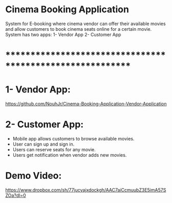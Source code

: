 # Cinema Booking Application

System for E-booking where cinema vendor can offer their available movies and allow customers to book cinema seats online for a certain movie. System has two apps:
1- Vendor App 
2- Customer App
# *********************************************************

# 1- Vendor App:
https://github.com/NouhJr/Cinema-Booking-Application-Vendor-Application

# 2- Customer App:
* Mobile app allows customers to browse available movies.
* User can sign up and sign in.
* Users can reserve seats for any movie.
* Users get notification when vendor adds new movies.

# Demo Video:
https://www.dropbox.com/sh/77jucyajxdockgh/AAC7aiCcmuubZ3E5imA57SZOa?dl=0
